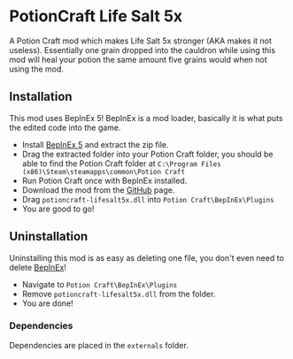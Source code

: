 # PotionCraft Life Salt 5x
A Potion Craft mod which makes Life Salt 5x stronger (AKA makes it not useless). Essentially one grain dropped into the cauldron while using this mod will heal your
potion the same amount five grains would when not using the mod.
## Installation
This mod uses BepInEx 5! BepInEx is a mod loader, basically it is what puts the edited code into the game.
- Install [BepInEx 5](https://github.com/BepInEx/BepInEx/releases) and extract the zip file.
- Drag the extracted folder into your Potion Craft folder, you should be able to find the Potion Craft folder at `C:\Program Files (x86)\Steam\steamapps\common\Potion Craft`
- Run Potion Craft once with BepInEx installed.
- Download the mod from the [GitHub](https://github.com/catgocri/LifeSalt5x) page.
- Drag `potioncraft-lifesalt5x.dll` into `Potion Craft\BepInEx\Plugins`
- You are good to go!
## Uninstallation
Uninstalling this mod is as easy as deleting one file, you don't even need to delete [BepInEx](https://github.com/BepInEx/BepInEx/releases)!
- Navigate to `Potion Craft\BepInEx\Plugins`
- Remove `potioncraft-lifesalt5x.dll` from the folder.
- You are done!
### Dependencies
Dependencies are placed in the `externals` folder.
